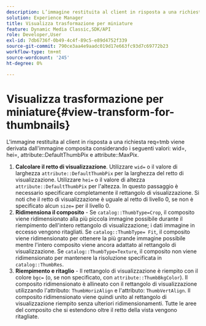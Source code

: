 ```yaml
---
description: L’immagine restituita al client in risposta a una richiesta req=tmb è derivata dall’immagine composita considerando i seguenti valori wid=, hei=, attribute DefaultThumbPix e attribute MaxPix.
solution: Experience Manager
title: Visualizza trasformazione per miniature
feature: Dynamic Media Classic,SDK/API
role: Developer,User
exl-id: 7db6736f-0b49-4c4f-89c5-e89d4752f339
source-git-commit: 790ce3aa4e9aadc019d17e663fc93d7c69772b23
workflow-type: tm+mt
source-wordcount: '245'
ht-degree: 0%

---
```


# Visualizza trasformazione per miniature{#view-transform-for-thumbnails}

L&#39;immagine restituita al client in risposta a una richiesta req=tmb viene derivata dall&#39;immagine composita considerando i seguenti valori: wid=, hei=, attribute::DefaultThumbPix e attribute::MaxPix.

1. **Calcolare il retto di visualizzazione**. Utilizzare `wid=` o il valore di larghezza `attribute::DefaultThumbPix` per la larghezza del retto di visualizzazione. Utilizzare `hei=` o il valore di altezza `attribute::DefaultThumbPix` per l&#39;altezza. In questo passaggio è necessario specificare completamente il rettangolo di visualizzazione. Si noti che il retto di visualizzazione è uguale al retto di livello 0, se non è specificato alcun `size=` per il livello 0.
1. **Ridimensiona il composito** - Se `catalog::ThumbType=Crop`, il composito viene ridimensionato alla più piccola immagine possibile durante il riempimento dell&#39;intero rettangolo di visualizzazione; i dati immagine in eccesso vengono ritagliati. Se `catalog::ThumbType= Fit`, il composito viene ridimensionato per ottenere la più grande immagine possibile mentre l&#39;intero composito viene ancora adattato al rettangolo di visualizzazione. Se `catalog::ThumbType=Texture`, il composito non viene ridimensionato per mantenere la risoluzione specificata in `catalog::ThumbRes`.
1. **Riempimento e ritaglio** - Il rettangolo di visualizzazione è riempito con il colore `bgc=` (o, se non specificato, con `attribute::ThumbBkgColor`). Il composito ridimensionato è allineato con il rettangolo di visualizzazione utilizzando l&#39;attributo: `ThumbHorizAlign` e l&#39;attributo: `ThumbVertAlign`. Il composito ridimensionato viene quindi unito al rettangolo di visualizzazione riempito senza ulteriori ridimensionamenti. Tutte le aree del composito che si estendono oltre il retto della vista vengono ritagliate.
